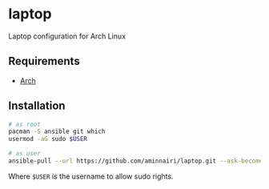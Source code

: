 # laptop

Laptop configuration for Arch Linux

## Requirements

- [Arch](https://archlinux.org/)

## Installation

```bash
# as root
pacman -S ansible git which
usermod -aG sudo $USER

# as user
ansible-pull --url https://github.com/aminnairi/laptop.git --ask-become-pass
```

Where `$USER` is the username to allow sudo rights.
